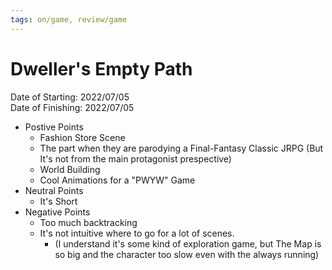 ```yaml
---
tags: on/game, review/game
---
```

# Dweller's Empty Path

Date of Starting: 2022/07/05  
Date of Finishing: 2022/07/05

- Postive Points
  - Fashion Store Scene
  - The part when they are parodying a Final-Fantasy Classic JRPG
      (But It's not from the main protagonist prespective)
  - World Building
  - Cool Animations for a "PWYW" Game
- Neutral Points
  - It's Short
- Negative Points
  - Too much backtracking
  - It's not intuitive where to go for a lot of scenes.
    - (I understand it's some kind of exploration game, but The Map is so big and the character too slow even with the always running)
